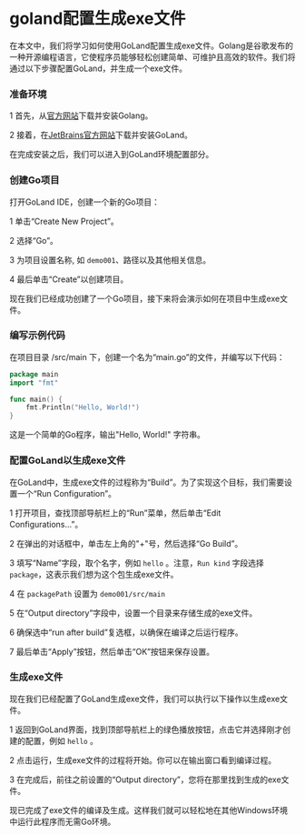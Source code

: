 # goland配置生成exe文件

在本文中，我们将学习如何使用GoLand配置生成exe文件。Golang是谷歌发布的一种开源编程语言，它使程序员能够轻松创建简单、可维护且高效的软件。我们将通过以下步骤配置GoLand，并生成一个exe文件。

### 准备环境

1 首先，从[官方网站](https://golang.org/dl/)下载并安装Golang。

2 接着，在[JetBrains官方网站](https://www.jetbrains.com/go/download/)下载并安装GoLand。

在完成安装之后，我们可以进入到GoLand环境配置部分。



### 创建Go项目

打开GoLand IDE，创建一个新的Go项目：

1 单击“Create New Project”。

2 选择“Go”。

3 为项目设置名称, 如 `demo001`、路径以及其他相关信息。

4 最后单击“Create”以创建项目。

现在我们已经成功创建了一个Go项目，接下来将会演示如何在项目中生成exe文件。



### 编写示例代码

在项目目录 /src/main 下，创建一个名为“main.go”的文件，并编写以下代码：

```go
package main
import "fmt"

func main() {
	fmt.Println("Hello, World!")
}
```

这是一个简单的Go程序，输出"Hello, World!" 字符串。



### 配置GoLand以生成exe文件

在GoLand中，生成exe文件的过程称为“Build”。为了实现这个目标，我们需要设置一个“Run Configuration”。

1 打开项目，查找顶部导航栏上的“Run”菜单，然后单击“Edit Configurations…”。

2 在弹出的对话框中，单击左上角的"+"号，然后选择“Go Build”。

3 填写“Name”字段，取个名字，例如 `hello` 。注意，`Run kind` 字段选择 `package`，这表示我们想为这个包生成exe文件。

4 在 `packagePath` 设置为 `demo001/src/main` 

5 在“Output directory”字段中，设置一个目录来存储生成的exe文件。

6 确保选中“run after build”复选框，以确保在编译之后运行程序。

7 最后单击“Apply”按钮，然后单击“OK”按钮来保存设置。



### 生成exe文件

现在我们已经配置了GoLand生成exe文件，我们可以执行以下操作以生成exe文件。

1 返回到GoLand界面，找到顶部导航栏上的绿色播放按钮，点击它并选择刚才创建的配置，例如 `hello` 。

2 点击运行，生成exe文件的过程将开始。你可以在输出窗口看到编译过程。

3 在完成后，前往之前设置的“Output directory”，您将在那里找到生成的exe文件。

现已完成了exe文件的编译及生成。这样我们就可以轻松地在其他Windows环境中运行此程序而无需Go环境。